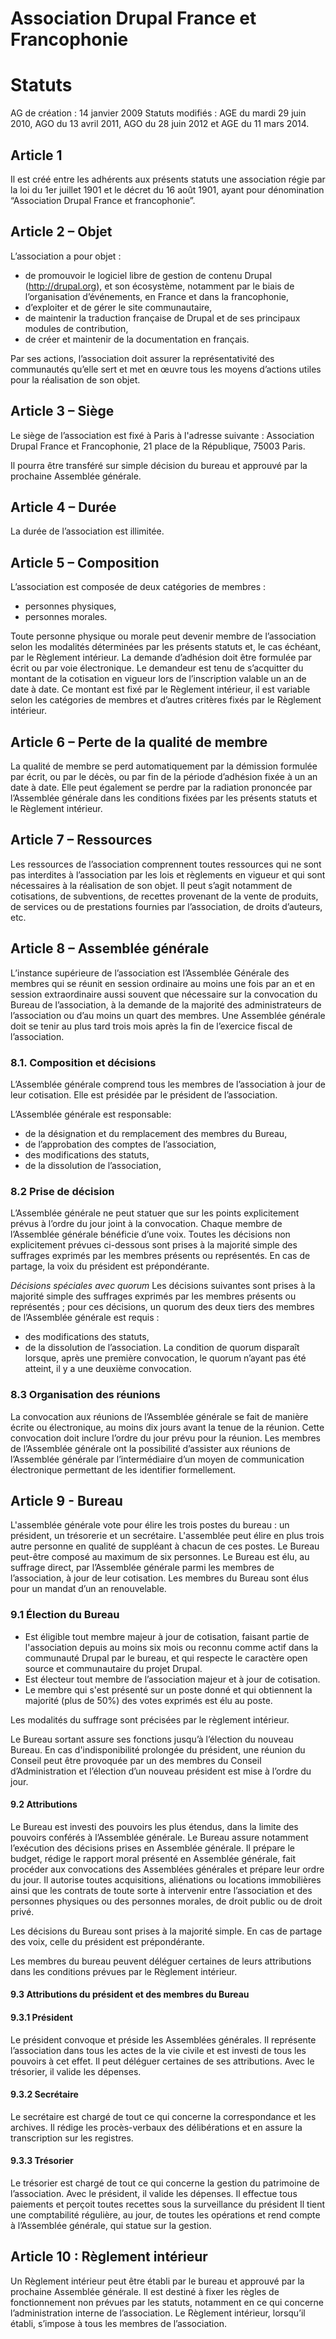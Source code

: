 # Association Drupal France et Francophonie
# Statuts
AG de création : 14 janvier 2009
Statuts modifiés : AGE du mardi 29 juin 2010, AGO du 13 avril 2011, AGO du 28  juin 2012 et AGE du 11 mars 2014.

## Article 1
Il est créé entre les adhérents aux présents statuts une association régie par la loi du 1er juillet 1901 et le décret du 16 août 1901, ayant pour dénomination “Association Drupal France et francophonie”.

## Article 2 – Objet
L’association a pour objet :

* de promouvoir le logiciel libre de gestion de contenu Drupal (http://drupal.org), et son écosystème, notamment par le biais de l’organisation d’événements, en France et dans la francophonie,
* d’exploiter et de gérer le site communautaire,
* de maintenir la traduction française de Drupal et de ses principaux modules de contribution,
* de créer et maintenir de la documentation en français.

Par ses actions, l’association doit assurer la représentativité des communautés qu’elle sert et met en œuvre tous les moyens d’actions utiles pour la réalisation de son objet.

## Article 3 – Siège
Le siège de l’association est fixé à Paris à l'adresse suivante :
Association Drupal France et Francophonie, 21 place de la République, 75003 Paris.

Il pourra être transféré sur simple décision du bureau et approuvé par la prochaine Assemblée générale.

## Article 4 – Durée
La durée de l’association est illimitée.

## Article 5 – Composition
L’association est composée de deux catégories de membres :

* personnes physiques,
* personnes morales.

Toute personne physique ou morale peut devenir membre de l’association selon les modalités déterminées par les présents statuts et, le cas échéant, par le Règlement intérieur.
La demande d’adhésion doit être formulée par écrit ou par voie électronique. Le demandeur est tenu de s’acquitter du montant de la cotisation en vigueur lors de l’inscription valable un an de date à date. Ce montant est fixé par le Règlement intérieur, il est variable selon les catégories de membres et d’autres critères fixés par le Règlement intérieur.

## Article 6 – Perte de la qualité de membre
La qualité de membre se perd automatiquement par la démission formulée par écrit, ou par le décès, ou par fin de la période d’adhésion fixée à un an date à date.
Elle peut également se perdre par la radiation prononcée par l’Assemblée générale dans les conditions fixées par les présents statuts et le Règlement intérieur.

## Article 7 – Ressources
Les ressources de l’association comprennent toutes ressources qui ne sont pas interdites à l’association par les lois et règlements en vigueur et qui sont nécessaires à la réalisation de son objet. Il peut s’agit notamment de cotisations, de subventions, de recettes provenant de la vente de produits, de services ou de prestations fournies par l’association, de droits d’auteurs, etc.

## Article 8 – Assemblée générale
L’instance supérieure de l’association est l’Assemblée Générale des membres qui se réunit en session ordinaire au moins une fois par an et en session extraordinaire aussi souvent que nécessaire sur la convocation du Bureau de l’association, à la demande de la majorité des administrateurs de l’association ou d’au moins un quart des membres. Une Assemblée générale doit se tenir au plus tard trois mois après la fin de l’exercice fiscal de l’association.
### 8.1. Composition et décisions
L’Assemblée générale comprend tous les membres de l’association à jour de leur cotisation. Elle est présidée par le président de l’association.

L’Assemblée générale est responsable:

* de la désignation et du remplacement des membres du Bureau,
* de l’approbation des comptes de l’association,
* des modifications des statuts,
* de la dissolution de l’association,

### 8.2 Prise de décision
L’Assemblée générale ne peut statuer que sur les points explicitement prévus à l’ordre du jour joint à la convocation. Chaque membre de l’Assemblée générale bénéficie d’une voix. Toutes les décisions non explicitement prévues ci-dessous sont prises à la majorité simple des suffrages exprimés par les membres présents ou représentés.
En cas de partage, la voix du président est prépondérante.

*Décisions spéciales avec quorum*
Les décisions suivantes sont prises à la majorité simple des suffrages exprimés par les membres présents ou représentés ; pour ces décisions, un quorum des deux tiers des membres de l’Assemblée générale est requis :

* des modifications des statuts,
* de la dissolution de l’association.
La condition de quorum disparaît lorsque, après une première convocation, le quorum n’ayant pas été atteint, il y a une deuxième convocation.

### 8.3 Organisation des réunions
La convocation aux réunions de l’Assemblée générale se fait de manière écrite ou électronique, au moins dix jours avant la tenue de la réunion. Cette convocation doit inclure l’ordre du jour prévu pour la réunion.
Les membres de l’Assemblée générale ont la possibilité d’assister aux réunions de l’Assemblée générale par l’intermédiaire d’un moyen de communication électronique permettant de les identifier formellement.

## Article 9 - Bureau
L'assemblée générale vote pour élire les trois postes du bureau : un président, un trésorerie et un secrétaire. L'assemblée peut élire en plus trois autre personne en qualité de suppléant à chacun de ces postes. Le Bureau peut-être composé au maximum de six personnes. Le Bureau est élu, au suffrage direct, par l’Assemblée générale parmi les membres de l’association, à jour de leur cotisation. Les membres du Bureau sont élus pour un mandat d’un an renouvelable.

### 9.1 Élection du Bureau
* Est éligible tout membre majeur à jour de cotisation, faisant partie de l'association depuis au moins six mois ou reconnu comme actif dans la communauté Drupal par le bureau, et qui respecte le caractère open source et communautaire du projet Drupal.
* Est électeur tout membre de l’association majeur et à jour de cotisation.
* Le membre qui s'est présenté sur un poste donné et qui obtiennent la majorité (plus de 50%) des votes exprimés est élu au poste.

Les modalités du suffrage sont précisées par le règlement intérieur.

Le Bureau sortant assure ses fonctions jusqu’à l’élection du nouveau Bureau.
En cas d'indisponibilité prolongée du président, une réunion du Conseil peut être provoquée par un des membres du Conseil d’Administration et l’élection d’un nouveau président est mise à l’ordre du jour.

#### 9.2 Attributions
Le Bureau est investi des pouvoirs les plus étendus, dans la limite des pouvoirs conférés à l’Assemblée générale.
Le Bureau assure notamment l’exécution des décisions prises en Assemblée générale. Il prépare le budget, rédige le rapport moral présenté en Assemblée générale, fait procéder aux convocations des Assemblées générales et prépare leur ordre du jour.
Il autorise toutes acquisitions, aliénations ou locations immobilières ainsi que les contrats de toute sorte à intervenir entre l’association et des personnes physiques ou des personnes morales, de droit public ou de droit privé.

Les décisions du Bureau sont prises à la majorité simple. En cas de partage des voix, celle du président est prépondérante.

Les membres du bureau peuvent déléguer certaines de leurs attributions dans les conditions prévues par le Règlement intérieur.

#### 9.3 Attributions du président et des membres du Bureau

#### 9.3.1 Président
Le président convoque et préside les Assemblées générales. Il représente l’association dans tous les actes de la vie civile et est investi de tous les pouvoirs à cet effet. Il peut déléguer certaines de ses attributions. Avec le trésorier, il valide les dépenses.

#### 9.3.2 Secrétaire
Le secrétaire est chargé de tout ce qui concerne la correspondance et les archives. Il rédige les procès-verbaux des délibérations et en assure la transcription sur les registres. 

#### 9.3.3 Trésorier
Le trésorier est chargé de tout ce qui concerne la gestion du patrimoine de l’association. Avec le président, il valide les dépenses. Il effectue tous paiements et perçoit toutes recettes sous la surveillance du président
Il tient une comptabilité régulière, au jour, de toutes les opérations et rend compte à l’Assemblée générale, qui statue sur la gestion. 

## Article 10 : Règlement intérieur

Un Règlement intérieur peut être établi par le bureau et approuvé par la prochaine Assemblée générale. Il est destiné à fixer les règles de fonctionnement non prévues par les statuts, notamment en ce qui concerne l’administration interne de l’association.
Le Règlement intérieur, lorsqu’il établi, s’impose à tous les membres de l’association.

